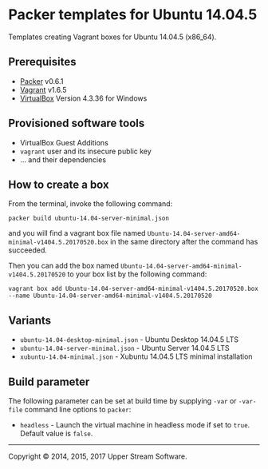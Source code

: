 # Packer templates for Ubuntu 14.04.5

Templates creating Vagrant boxes for Ubuntu 14.04.5 (x86_64).

## Prerequisites

* [Packer][] v0.6.1
* [Vagrant][] v1.6.5
* [VirtualBox][] Version 4.3.36 for Windows

[Packer]: https://www.packer.io/ "Packer by HashiCorp"
[Vagrant]: https://www.vagrantup.com/ "Vagrant"
[VirtualBox]: https://www.virtualbox.org/ "Oracle VM VirtualBox"

## Provisioned software tools

* VirtualBox Guest Additions
* `vagrant` user and its insecure public key
* ... and their dependencies

## How to create a box

From the terminal, invoke the following command:

    packer build ubuntu-14.04-server-minimal.json

and you will find a vagrant box file named `Ubuntu-14.04-server-amd64-minimal-v1404.5.20170520.box`
in the same directory after the command has succeeded.

Then you can add the box named `Ubuntu-14.04-server-amd64-minimal-v1404.5.20170520` to your box list
by the following command:

    vagrant box add Ubuntu-14.04-server-amd64-minimal-v1404.5.20170520.box --name Ubuntu-14.04-server-amd64-minimal-v1404.5.20170520

## Variants

* `ubuntu-14.04-desktop-minimal.json` - Ubuntu Desktop 14.04.5 LTS
* `ubuntu-14.04-server-minimal.json` - Ubuntu Server 14.04.5 LTS
* `xubuntu-14.04-minimal.json` - Xubuntu 14.04.5 LTS minimal installation

## Build parameter

The following parameter can be set at build time by supplying `-var` or `-var-file` command line options to `packer`:

* `headless` - Launch the virtual machine in headless mode if set to `true`.  Default value is `false`.

- - -

Copyright &copy; 2014, 2015, 2017 Upper Stream Software.
